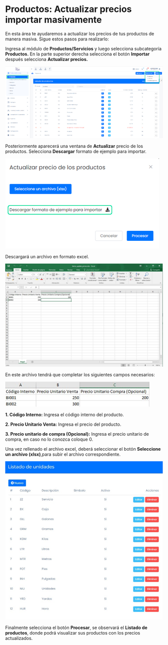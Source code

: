 # Productos: Actualizar precios importar masivamente

En esta área te ayudaremos a actualizar los precios de tus productos de manera masiva. Sigue estos pasos para realizarlo:

Ingresa al módulo de **Productos/Servicios** y luego selecciona subcategoría **Productos.** En la parte superior derecha selecciona el botón **Importar** después selecciona **Actualizar precios.**

![Alt text](img/Actualizar-Precios-Importar-Masivamente_01.jpg)

Posteriormente aparecerá una ventana de **Actualizar** precio de los productos. Selecciona **Descargar** formato de ejemplo para importar.

![Alt text](img/Actualizar-Precios-Importar-Masivamente_02.jpg)

Descargará un archivo en formato excel.

![Alt text](img/Actualizar-Precios-Importar-Masivamente_03.jpg)

En este archivo tendrá que completar los siguientes campos necesarios:

![Alt text](img/Actualizar-Precios-Importar-Masivamente_04.jpg)

**1.  Código Interno:** Ingresa el código interno del producto.

**2.  Precio Unitario Venta:** Ingresa el precio del producto.

**3.  Precio unitario de compra (Opcional):** Ingresa el precio unitario de compra, en caso no lo conozca coloque 0.

Una vez rellenado el archivo excel, deberá seleccionar el botón **Seleccione un archivo (xlsx)**,para subir el archivo correspondiente.

![Alt text](img/Importar-masivamente_05.jpg)

Finalmente selecciona el botón **Procesar**, se observará el **Listado de productos**, donde podrá visualizar sus productos con los precios actualizados.
